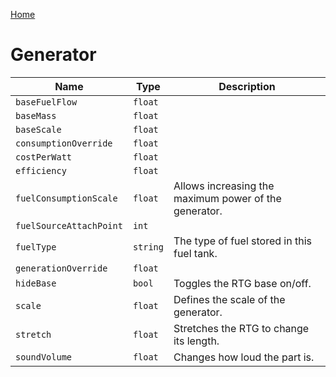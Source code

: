 [Home](https://wnp78.github.io/JunoXml/)

# Generator


|Name|Type|Description|
|--|--|--|
|`baseFuelFlow`|`float`||
|`baseMass`|`float`||
|`baseScale`|`float`||
|`consumptionOverride`|`float`||
|`costPerWatt`|`float`||
|`efficiency`|`float`||
|`fuelConsumptionScale`|`float`|Allows increasing the maximum power of the generator.|
|`fuelSourceAttachPoint`|`int`||
|`fuelType`|`string`|The type of fuel stored in this fuel tank.|
|`generationOverride`|`float`||
|`hideBase`|`bool`|Toggles the RTG base on/off.|
|`scale`|`float`|Defines the scale of the generator.|
|`stretch`|`float`|Stretches the RTG to change its length.|
|`soundVolume`|`float`|Changes how loud the part is.|


